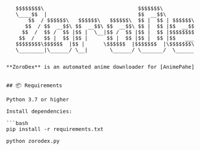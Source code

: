 <pre>
   $$$$$$$$\                              $$$$$$$\                      
   \____$$  |                             $$  __$$\                     
       $$  / $$$$$$\   $$$$$$\   $$$$$$\  $$ |  $$ | $$$$$$\  $$\   $$\ 
      $$  / $$  __$$\ $$  __$$\ $$  __$$\ $$ |  $$ |$$  __$$\ \$$\ $$  |
     $$  /  $$ /  $$ |$$ |  \__|$$ /  $$ |$$ |  $$ |$$$$$$$$ | \$$$$  / 
    $$  /   $$ |  $$ |$$ |      $$ |  $$ |$$ |  $$ |$$   ____| $$  $$<  
   $$$$$$$$\$$$$$$  |$$ |      \$$$$$$  |$$$$$$$  |\$$$$$$$\ $$  /\$$\ 
   \________|\______/ \__|       \______/ \_______/  \_______|\__/  \__|
<pre>

**ZoroDex** is an automated anime downloader for [AnimePahe](https://animepahe.ru), built with Python and Selenium. It scrapes available episodes, grabs the highest-quality download links, and saves them locally with a clean, user-defined folder structure.


## 📦 Requirements

Python 3.7 or higher

Install dependencies:

```bash
pip install -r requirements.txt

python zorodex.py
